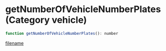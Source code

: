 # getNumberOfVehicleNumberPlates (Category vehicle)

```js
function getNumberOfVehicleNumberPlates(): number
```

[filename](getNumberOfVehicleNumberPlates_m.md ':include')